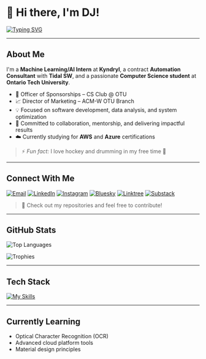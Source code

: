 # 👋 Hi there, I'm DJ!

[![Typing SVG](https://readme-typing-svg.demolab.com?font=Fira+Code&pause=1000&color=71CEF7&random=true&width=435&height=30&lines=Full+Stack+Developer;ML/AI+Researcher;Computer+Science+Student)](https://git.io/typing-svg)

---

## About Me

I'm a **Machine Learning/AI Intern** at **Kyndryl**, a contract **Automation Consultant** with **Tidal SW**, and a passionate **Computer Science student** at **Ontario Tech University**.

- 💼 Officer of Sponsorships – CS Club @ OTU  
- 📈 Director of Marketing – ACM-W OTU Branch  
- 💡 Focused on software development, data analysis, and system optimization  
- 🤝 Committed to collaboration, mentorship, and delivering impactful results  
- ☁️ Currently studying for **AWS** and **Azure** certifications 

> ⚡ *Fun fact:* I love hockey and drumming in my free time 🥁

---

## Connect With Me

[![Email](https://img.shields.io/badge/Email-D14836?style=for-the-badge&logo=gmail&logoColor=white)](mailto:dj.leamen@ontariotechu.com)
[![LinkedIn](https://img.shields.io/badge/LinkedIn-0077B5?style=for-the-badge)](https://www.linkedin.com/in/djleamen)
[![Instagram](https://img.shields.io/badge/Instagram-E4405F?style=for-the-badge&logo=instagram&logoColor=white)](https://www.instagram.com/dejjos)
[![Bluesky](https://img.shields.io/badge/Bluesky-1285FE?style=for-the-badge&logo=bluesky&logoColor=white)](https://bsky.app/profile/dejjo.bsky.social)
[![Linktree](https://img.shields.io/badge/Linktree-43E55E?style=for-the-badge&logo=linktree&logoColor=white)](https://linktr.ee/djleamen)
[![Substack](https://img.shields.io/badge/Substack-FF5900?style=for-the-badge&logo=substack&logoColor=white)](https://djleamen.substack.com)

> 💬 Check out my repositories and feel free to contribute!

---

## GitHub Stats

![Top Languages](https://github-readme-stats.vercel.app/api/top-langs/?username=djleamen&theme=transparent&show_icons=true&hide_border=true&langs_count=12&layout=compact)

![Trophies](https://github-profile-trophy.vercel.app/?username=djleamen&theme=radical&title=-Reviews,-Experience,-Followers)

---

## Tech Stack

[![My Skills](https://skillicons.dev/icons?i=py,java,cpp,js,ts,react,vue,django,npm,azure,aws&perline=11)](https://skillicons.dev)

---

## Currently Learning

- Optical Character Recognition (OCR)
- Advanced cloud platform tools
- Material design principles
